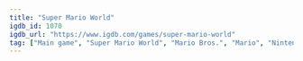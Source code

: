 ```yaml
---
title: "Super Mario World"
igdb_id: 1070
igdb_url: "https://www.igdb.com/games/super-mario-world"
tag: ["Main game", "Super Mario World", "Mario Bros.", "Mario", "Nintendo", "Nintendo EAD", "Gradiente", "Hyundai", "Playtronic", "Platform", "Adventure", "Single player", "Multiplayer", "Side view", "Action", "Fantasy"]
---
```

